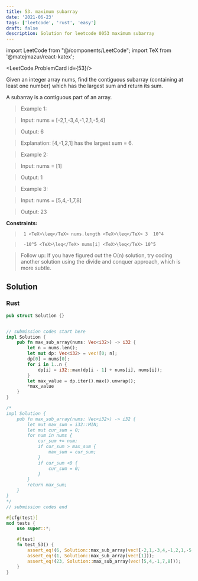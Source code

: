 ```yaml
---
title: 53. maximum subarray
date: '2021-06-23'
tags: ['leetcode', 'rust', 'easy']
draft: false
description: Solution for leetcode 0053 maximum subarray
---
```

import LeetCode from "@/components/LeetCode";
import TeX from '@matejmazur/react-katex';

<LeetCode.ProblemCard id={53}/>
 

  Given an integer array nums, find the contiguous subarray (containing at least one number) which has the largest sum and return its sum.

  A subarray is a contiguous part of an array.

   

 >   Example 1:

  

 >   Input: nums <TeX>=</TeX> [-2,1,-3,4,-1,2,1,-5,4]

 >   Output: 6

 >   Explanation: [4,-1,2,1] has the largest sum <TeX>=</TeX> 6.

  

 >   Example 2:

  

 >   Input: nums <TeX>=</TeX> [1]

 >   Output: 1

  

 >   Example 3:

  

 >   Input: nums <TeX>=</TeX> [5,4,-1,7,8]

 >   Output: 23

  

   

  **Constraints:**

  

 >   	1 <TeX>\leq</TeX> nums.length <TeX>\leq</TeX> 3  10^4

 >   	-10^5 <TeX>\leq</TeX> nums[i] <TeX>\leq</TeX> 10^5

  

   

 >   Follow up: If you have figured out the O(n) solution, try coding another solution using the divide and conquer approach, which is more subtle.


## Solution
### Rust
```rust
pub struct Solution {}


// submission codes start here
impl Solution {
    pub fn max_sub_array(nums: Vec<i32>) -> i32 {
        let n = nums.len();
        let mut dp: Vec<i32> = vec![0; n];
        dp[0] = nums[0];
        for i in 1..n {
            dp[i] = i32::max(dp[i - 1] + nums[i], nums[i]);
        }
        let max_value = dp.iter().max().unwrap();
        *max_value
    }
}

/*
impl Solution {
    pub fn max_sub_array(nums: Vec<i32>) -> i32 {
        let mut max_sum = i32::MIN;
        let mut cur_sum = 0;
        for num in nums {
            cur_sum += num;
            if cur_sum > max_sum {
                max_sum = cur_sum;
            }
            if cur_sum <0 {
                cur_sum = 0;
            }
        }
        return max_sum;
    }
}
*/
// submission codes end

#[cfg(test)]
mod tests {
    use super::*;

    #[test]
    fn test_53() {
        assert_eq!(6, Solution::max_sub_array(vec![-2,1,-3,4,-1,2,1,-5,4]));
        assert_eq!(1, Solution::max_sub_array(vec![1]));
        assert_eq!(23, Solution::max_sub_array(vec![5,4,-1,7,8]));
    }
}

```
